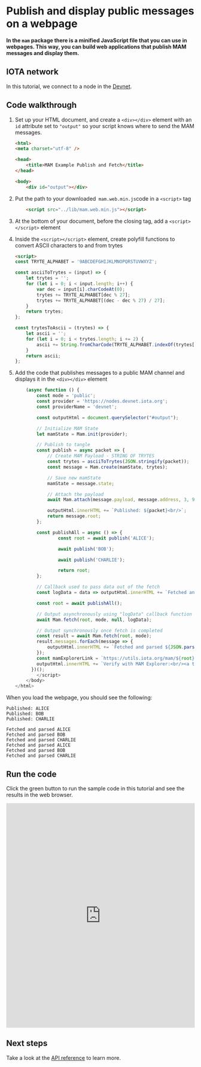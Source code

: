 # Publish and display public messages on a webpage

**In the `mam` package there is a minified JavaScript file that you can use in webpages. This way, you can build web applications that publish MAM messages and display them.**

## IOTA network

In this tutorial, we connect to a node in the [Devnet](root://getting-started/1.1/networks/overview.md).

## Code walkthrough

1. Set up your HTML document, and create a `<div></div>` element with an `id` attribute set to `"output"` so your script knows where to send the MAM messages.

    ```html
    <html>
    <meta charset="utf-8" />

    <head>
        <title>MAM Example Publish and Fetch</title>
    </head>

    <body>
        <div id="output"></div>
    ```

2. Put the path to your downloaded` mam.web.min.js`code in a `<script>` tag

    ```html
        <script src="../lib/mam.web.min.js"></script>
    ```

3. At the bottom of your document, before the closing </body> tag, add a `<script></script>` element

4. Inside the `<script></script>` element, create polyfill functions to convert ASCII characters to and from trytes

    ```html
    <script>
    const TRYTE_ALPHABET = '9ABCDEFGHIJKLMNOPQRSTUVWXYZ';

    const asciiToTrytes = (input) => {
        let trytes = '';
        for (let i = 0; i < input.length; i++) {
            var dec = input[i].charCodeAt(0);
            trytes += TRYTE_ALPHABET[dec % 27];
            trytes += TRYTE_ALPHABET[(dec - dec % 27) / 27];
        }
        return trytes;
    };

    const trytesToAscii = (trytes) => {
        let ascii = '';
        for (let i = 0; i < trytes.length; i += 2) {
            ascii += String.fromCharCode(TRYTE_ALPHABET.indexOf(trytes[i]) + TRYTE_ALPHABET.indexOf(trytes[i + 1]) * 27);
        }
        return ascii;
    };
    ```

5. Add the code that publishes messages to a public MAM channel and displays it in the `<div></div>` element

    ```js
        (async function () {
            const mode = 'public';
            const provider = 'https://nodes.devnet.iota.org';
            const providerName = 'devnet';

            const outputHtml = document.querySelector("#output");

            // Initialize MAM State
            let mamState = Mam.init(provider);

            // Publish to tangle
            const publish = async packet => {
                // Create MAM Payload - STRING OF TRYTES
                const trytes = asciiToTrytes(JSON.stringify(packet));
                const message = Mam.create(mamState, trytes);

                // Save new mamState
                mamState = message.state;

                // Attach the payload
                await Mam.attach(message.payload, message.address, 3, 9);

                outputHtml.innerHTML += `Published: ${packet}<br/>`;
                return message.root;
            };

            const publishAll = async () => {
                    const root = await publish('ALICE');

                    await publish('BOB');

                    await publish('CHARLIE');

                    return root;
            };

            // Callback used to pass data out of the fetch
            const logData = data => outputHtml.innerHTML += `Fetched and parsed ${JSON.parse(trytesToAscii(data))}<br/>`;

            const root = await publishAll();

            // Output asynchronously using "logData" callback function
            await Mam.fetch(root, mode, null, logData);

            // Output synchronously once fetch is completed
            const result = await Mam.fetch(root, mode);
            result.messages.forEach(message => {
                outputHtml.innerHTML += `Fetched and parsed ${JSON.parse(trytesToAscii(message))}<br/>`;
            });
            const mamExplorerLink = `https://utils.iota.org/mam/${root}/${mode}/${providerName}`;
            outputHtml.innerHTML += `Verify with MAM Explorer:<br/><a target="_blank" href="${mamExplorerLink}">${mamExplorerLink}</a>`;
          })();
            </script>
        </body>
    </html>
    ```

When you load the webpage, you should see the following:

```
Published: ALICE
Published: BOB
Published: CHARLIE

Fetched and parsed ALICE
Fetched and parsed BOB
Fetched and parsed CHARLIE
Fetched and parsed ALICE
Fetched and parsed BOB
Fetched and parsed CHARLIE
```

## Run the code

Click the green button to run the sample code in this tutorial and see the results in the web browser. 

<iframe height="600px" width="100%" src="https://repl.it/@jake91/MAM-webpage?lite=true" scrolling="no" frameborder="no" allowtransparency="true" allowfullscreen="true" sandbox="allow-forms allow-pointer-lock allow-popups allow-same-origin allow-scripts allow-modals"></iframe>

## Next steps

Take a look at the [API reference](../../api-reference.md) to learn more.
